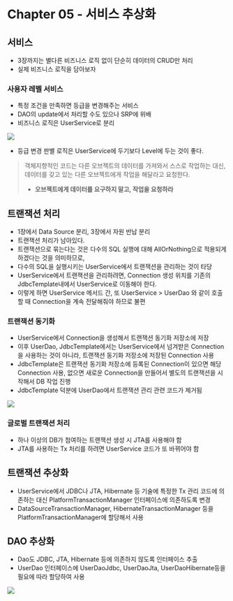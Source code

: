 # Chapter 05 - 서비스 추상화

## 서비스

- 3장까지는 별다른 비즈니스 로직 없이 단순히 데이터의 CRUD만 처리
- 실제 비즈니스 로직을 담아보자

### 사용자 레벨 서비스

- 특정 조건을 만족하면 등급을 변경해주는 서비스
- DAO의 update에서 처리할 수도 있으나 SRP에 위배
- 비즈니스 로직은 UserService로 분리

![](http://i.imgur.com/MGtxMWA.png)

- 등급 변경 판별 로직은 UserService에 두기보다 Level에 두는 것이 좋다.

> 객체지향적인 코드는 다른 오브젝트의 데이터를 가져와서 스스로 작업하는 대신,
> 데이터를 갖고 있는 다른 오브젝트에게 작업을 해달라고 요청한다.
> - **오브젝트에게 데이터를 요구하지 말고, 작업을 요청하라**

## 트랜잭션 처리

- 1장에서 Data Source 분리, 3장에서 자원 반납 분리
- 트랜잭션 처리가 남아있다.
- 트랜잭션으로 묶는다는 것은 다수의 SQL 실행에 대해 AllOrNothing으로 적용되게 하겠다는 것을 의미하므로,
- 다수의 SQL을 실행시키는 UserService에서 트랜잭션을 관리하는 것이 타당
- UserService에서 트랜잭션을 관리하려면, Connection 생성 위치를 기존의 JdbcTemplate내에서 UserService로 이동해야 한다.
- 이렇게 하면 UserService 메서드 간, 또 UserService > UserDao 와 같이 호출할 때 Connection을 계속 전달해줘야 하므로 불편

### 트랜잭션 동기화

- UserService에서 Connection을 생성해서 트랜잭션 동기화 저장소에 저장
- 이후 UserDao, JdbcTemplate에서는 UserService에서 넘겨받은 Connection을 사용하는 것이 아니라, 트랜잭션 동기화 저장소에 저장된 Connection 사용
- JdbcTemplate은 트랜잭션 동기화 저장소에 등록된 Connection이 있으면 해당 Connection 사용, 없으면 새로운 Connection을 만들어서 별도의 트랜잭션을 시작해서 DB 작업 진행
- JdbcTemplate 덕분에 UserDao에서 트랜잭션 관리 관련 코드가 제거됨

![](http://i.imgur.com/EJPrWii.png)


### 글로벌 트랜잭션 처리

- 하나 이상의 DB가 첨여하는 트랜잭션 생성 시 JTA를 사용해야 함
- JTA를 사용하는 Tx 처리를 하려면 UserService 코드가 또 바뀌어야 함

## 트랜잭션 추상화

- UserService에서 JDBC나 JTA, Hibernate 등 기술에 특정한 Tx 관리 코드에 의존하는 대신 PlatformTransactionManager 인터페이스에 의존하도록 변경
- DataSourceTransactionManager, HibernateTransactionManager 등을 PlatformTransactionManager에 할당해서 사용

## DAO 추상화

- Dao도 JDBC, JTA, Hibernate 등에 의존하지 않도록 인터페이스 추출
- UserDao 인터페이스에 UserDaoJdbc, UserDaoJta, UserDaoHibernate등을 필요에 따라 할당하여 사용

![](http://i.imgur.com/VbXMH6v.png)
